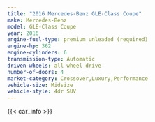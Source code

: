 ```yaml
---
title: "2016 Mercedes-Benz GLE-Class Coupe"
make: Mercedes-Benz
model: GLE-Class Coupe
year: 2016
engine-fuel-type: premium unleaded (required)
engine-hp: 362
engine-cylinders: 6
transmission-type: Automatic
driven-wheels: all wheel drive
number-of-doors: 4
market-category: Crossover,Luxury,Performance
vehicle-size: Midsize
vehicle-style: 4dr SUV
---
```


{{< car_info >}}
